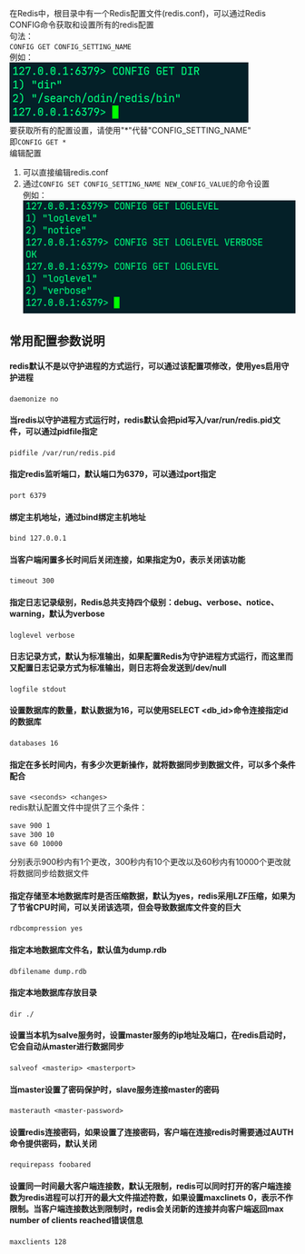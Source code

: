 在Redis中，根目录中有一个Redis配置文件(redis.conf)，可以通过Redis CONFIG命令获取和设置所有的redis配置  
句法：  
`CONFIG GET CONFIG_SETTING_NAME`  
例如：  
![title](https://raw.githubusercontent.com/liujinxi931204/image/master/gitnote/2020/09/07/1599464279736-1599464279819.png)  
要获取所有的配置设置，请使用"*"代替"CONFIG_SETTING_NAME"  
即`CONFIG GET *`  
编辑配置  
1. 可以直接编辑redis.conf
2. 通过`CONFIG SET CONFIG_SETTING_NAME NEW_CONFIG_VALUE`的命令设置  
例如：  
![title](https://raw.githubusercontent.com/liujinxi931204/image/master/gitnote/2020/09/07/1599464770375-1599464770384.png)  
## 常用配置参数说明  
#### redis默认不是以守护进程的方式运行，可以通过该配置项修改，使用yes启用守护进程  
`daemonize no`  
#### 当redis以守护进程方式运行时，redis默认会把pid写入/var/run/redis.pid文件，可以通过pidfile指定  
`pidfile /var/run/redis.pid`  
#### 指定redis监听端口，默认端口为6379，可以通过port指定  
`port 6379`  
#### 绑定主机地址，通过bind绑定主机地址  
`bind 127.0.0.1`  
#### 当客户端闲置多长时间后关闭连接，如果指定为0，表示关闭该功能  
`timeout 300`  
#### 指定日志记录级别，Redis总共支持四个级别：debug、verbose、notice、warning，默认为verbose  
`loglevel verbose`  
#### 日志记录方式，默认为标准输出，如果配置Redis为守护进程方式运行，而这里而又配置日志记录方式为标准输出，则日志将会发送到/dev/null  
`logfile stdout`  
#### 设置数据库的数量，默认数据为16，可以使用SELECT <db_id>命令连接指定id的数据库  
`databases 16`  
#### 指定在多长时间内，有多少次更新操作，就将数据同步到数据文件，可以多个条件配合  
`save <seconds> <changes>`  
redis默认配置文件中提供了三个条件：  
```shell
save 900 1
save 300 10
save 60 10000
```  
分别表示900秒内有1个更改，300秒内有10个更改以及60秒内有10000个更改就将数据同步给数据文件  
#### 指定存储至本地数据库时是否压缩数据，默认为yes，redis采用LZF压缩，如果为了节省CPU时间，可以关闭该选项，但会导致数据库文件变的巨大  
`rdbcompression yes`  
#### 指定本地数据库文件名，默认值为dump.rdb  
`dbfilename dump.rdb`  
#### 指定本地数据库存放目录  
`dir ./`  
#### 设置当本机为salve服务时，设置master服务的ip地址及端口，在redis启动时，它会自动从master进行数据同步  
`salveof <masterip> <masterport>`  
#### 当master设置了密码保护时，slave服务连接master的密码  
`masterauth <master-password>`  
#### 设置redis连接密码，如果设置了连接密码，客户端在连接redis时需要通过AUTH <password>命令提供密码，默认关闭  
`requirepass foobared`  
#### 设置同一时间最大客户端连接数，默认无限制，redis可以同时打开的客户端连接数为redis进程可以打开的最大文件描述符数，如果设置maxclinets 0，表示不作限制。当客户端连接数达到限制时，redis会关闭新的连接并向客户端返回max number of clients reached错误信息  
`maxclients 128`  

 


  



 

  

  
